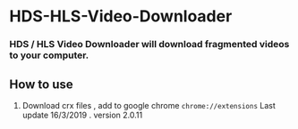 # HDS-HLS-Video-Downloader
### HDS / HLS Video Downloader will download fragmented videos to your computer.
## How to use
1. Download crx files , add to google chrome ``chrome://extensions`` 
Last update 16/3/2019 . version 2.0.11


